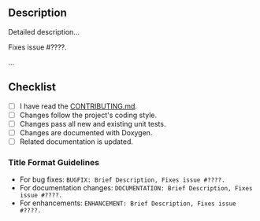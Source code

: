 ## Description

Detailed description...

Fixes issue #????.

...

## Checklist

+ [ ] I have read the [CONTRIBUTING.md](https://github.com/oguztoraman/libmagicxx/blob/main/CONTRIBUTING.md).
+ [ ] Changes follow the project's coding style.
+ [ ] Changes pass all new and existing unit tests.
+ [ ] Changes are documented with Doxygen.
+ [ ] Related documentation is updated.

### Title Format Guidelines

+ For bug fixes: `BUGFIX: Brief Description, Fixes issue #????.`
+ For documentation changes: `DOCUMENTATION: Brief Description, Fixes issue #????.`
+ For enhancements: `ENHANCEMENT: Brief Description, Fixes issue #????.`
